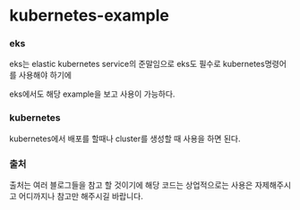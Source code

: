 # kubernetes-example

### eks

eks는 elastic kubernetes service의 준말임으로
eks도 필수로 kubernetes명령어를 사용해야 하기에

eks에서도 해당 example을 보고 사용이 가능하다.

### kubernetes

kubernetes에서 배포를 할때나 cluster를 생성할 때 사용을 하면 된다.

### 출처

출처는 여러 블로그들을 참고 할 것이기에
해당 코드는 상업적으로는 사용은 자제해주시고
어디까지나 참고만 해주시길 바랍니다.
